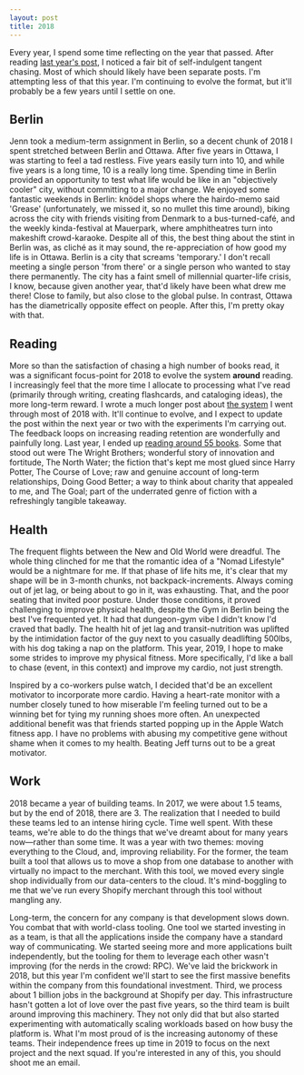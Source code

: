 ```yaml
---
layout: post
title: 2018
---
```


Every year, I spend some time reflecting on the year that passed. After reading
[last year's post](/2017/), I noticed a fair bit of self-indulgent tangent
chasing. Most of which should likely have been separate posts. I'm attempting
less of that this year. I'm continuing to evolve the format, but it'll probably
be a few years until I settle on one.

## Berlin

Jenn took a medium-term assignment in Berlin, so a decent chunk of 2018 I spent
stretched between Berlin and Ottawa. After five years in Ottawa, I was starting
to feel a tad restless. Five years easily turn into 10, and while five years is
a long time, 10 is a really long time. Spending time in Berlin provided an
opportunity to test what life would be like in an "objectively cooler" city,
without committing to a major change. We enjoyed some fantastic weekends in
Berlin: knödel shops where the hairdo-memo said 'Grease' (unfortunately, we
missed it, so no mullet this time around), biking across the city with friends
visiting from Denmark to a bus-turned-café, and the weekly kinda-festival at
Mauerpark, where amphitheatres turn into makeshift crowd-karaoke. Despite all of
this, the best thing about the stint in Berlin was, as cliché as it may sound,
the re-appreciation of how good my life is in Ottawa. Berlin is a city that
screams 'temporary.' I don't recall meeting a single person 'from there' or a
single person who wanted to stay there permanently.  The city has a faint smell
of millennial quarter-life crisis, I know, because given another year, that'd
likely have been what drew me there! Close to family, but also close to the
global pulse. In contrast, Ottawa has the diametrically opposite effect on
people. After this, I'm pretty okay with that. 

## Reading

More so than the satisfaction of chasing a high number of books read, it was a
significant focus-point for 2018 to evolve the system __around__ reading. I
increasingly feel that the more time I allocate to processing what I've read
(primarily through writing, creating flashcards, and cataloging ideas), the more
long-term reward. I wrote a much longer post about [the
system](https://sirupsen.com/read/) I went through most of 2018 with. It'll
continue to evolve, and I expect to update the post within the next year or two
with the experiments I'm carrying out. The feedback loops on increasing reading
retention are wonderfully and painfully long. Last year, I ended up [reading
around 55 books](https://www.goodreads.com/user_challenges/10779425). Some that
stood out were The Wright Brothers; wonderful story of innovation and fortitude,
The North Water; the fiction that's kept me most glued since Harry Potter, The
Course of Love; raw and genuine account of long-term relationships, Doing Good
Better; a way to think about charity that appealed to me, and The Goal; part of
the underrated genre of  fiction with a refreshingly tangible takeaway.

## Health

The frequent flights between the New and Old World were dreadful. The whole
thing clinched for me that the romantic idea of a "Nomad Lifestyle" would be a
nightmare for me. If that phase of life hits me, it's clear that my shape will
be in 3-month chunks, not backpack-increments. Always coming out of jet lag, or
being about to go in it, was exhausting. That, and the poor seating that invited
poor posture. Under those conditions, it proved challenging to improve physical
health, despite the Gym in Berlin being the best I've frequented yet. It had
that dungeon-gym vibe I didn't know I'd craved that badly. The health hit of jet
lag and transit-nutrition was uplifted by the intimidation factor of the guy
next to you casually deadlifting 500lbs, with his dog taking a nap on the
platform. This year, 2019, I hope to make some strides to improve my physical
fitness. More specifically, I'd like a ball to chase (event, in this context)
and improve my cardio, not just strength.

Inspired by a co-workers pulse watch, I decided that'd be an excellent motivator
to incorporate more cardio. Having a heart-rate monitor with a number closely
tuned to how miserable I'm feeling turned out to be a winning bet for tying my
running shoes more often. An unexpected additional benefit was that friends
started popping up in the Apple Watch fitness app. I have no problems with
abusing my competitive gene without shame when it comes to my health. Beating
Jeff turns out to be a great motivator.

## Work

2018 became a year of building teams. In 2017, we were about 1.5 teams, but by
the end of 2018, there are 3. The realization that I needed to build these teams
led to an intense hiring cycle. Time well spent. With these teams, we're able to
do the things that we've dreamt about for many years now—rather than some time.
It was a year with two themes: moving everything to the Cloud, and, improving
reliability. For the former, the team built a tool that allows us to move a shop
from one database to another with virtually no impact to the merchant. With this
tool, we moved every single shop individually from our data-centers to the
cloud. It's mind-boggling to me that we've run every Shopify merchant through
this tool without mangling any. 

Long-term, the concern for any company is that development slows down. You
combat that with world-class tooling. One tool we started investing in as a
team, is that all the applications inside the company have a standard way of
communicating. We started seeing more and more applications built independently,
but the tooling for them to leverage each other wasn't improving (for the nerds
in the crowd: RPC). We've laid the brickwork in 2018, but this year I'm
confident we'll start to see the first massive benefits within the company from
this foundational investment. Third, we process about 1 billion jobs in the
background at Shopify per day. This infrastructure hasn't gotten a lot of love
over the past five years, so the third team is built around improving this
machinery. They not only did that but also started experimenting with
automatically scaling workloads based on how busy the platform is. What I'm most
proud of is the increasing autonomy of these teams. Their independence frees up
time in 2019 to focus on the next project and the next squad. If you're
interested in any of this, you should shoot me an email.
